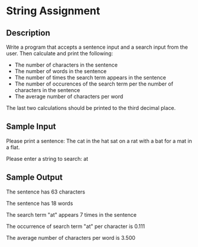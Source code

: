 # String Assignment

## Description

Write a program that accepts a sentence input and a search input from the user. Then calculate and print the following:

- The number of characters in the sentence
- The number of words in the sentence
- The number of times the search term appears in the sentence
- The number of occurences of the search term per the number of characters in the sentence
- The average number of characters per word

The last two calculations should be printed to the third decimal place.

## Sample Input

Please print a sentence: The cat in the hat sat on a rat with a bat for a mat in a flat.

Please enter a string to search: at

## Sample Output

The sentence has 63 characters

The sentence has 18 words

The search term "at" appears 7 times in the sentence

The occurrence of search term "at" per character is 0.111

The average number of characters per word is 3.500
